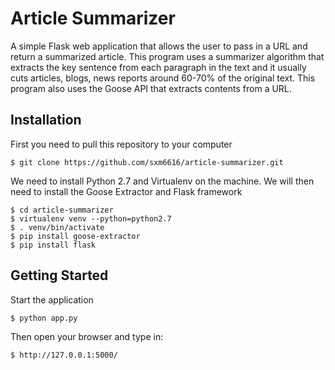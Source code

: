 Article Summarizer
==================

A simple Flask web application that allows the user to pass in a URL and return a summarized article. 
This program uses a summarizer algorithm that extracts the key sentence from each paragraph in the text
and it usually cuts articles, blogs, news reports around 60-70% of the original text.
This program also uses the Goose API that extracts contents from a URL.

Installation
------------

First you need to pull this repository to your computer

	$ git clone https://github.com/sxm6616/article-summarizer.git

We need to install Python 2.7 and Virtualenv on the machine.
We will then need to install the Goose Extractor and Flask framework

	$ cd article-summarizer
	$ virtualenv venv --python=python2.7
	$ . venv/bin/activate
	$ pip install goose-extractor
	$ pip install flask

Getting Started
---------------

Start the application

	$ python app.py

Then open your browser and type in:
	
	$ http://127.0.0.1:5000/
	

